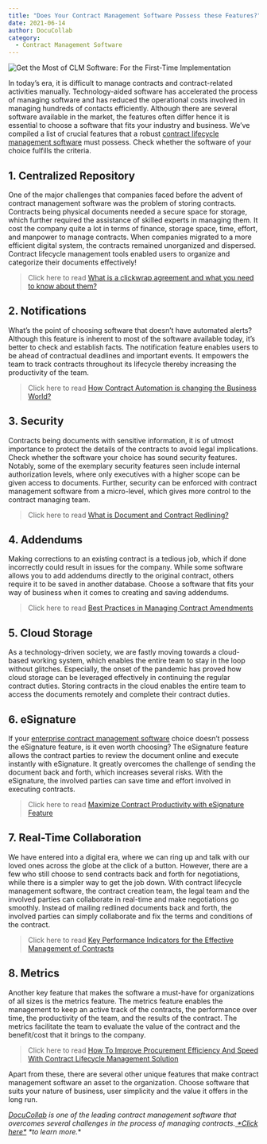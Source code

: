 ```yaml
---
title: "Does Your Contract Management Software Possess these Features?"
date: 2021-06-14
author: DocuCollab
category:
  - Contract Management Software
---
```


![Get the Most of CLM Software: For the First-Time Implementation](/img/blog/contract-850x429.jpg)

In today’s era, it is difficult to manage contracts and contract-related activities manually. Technology-aided software has accelerated the process of managing software and has reduced the operational costs involved in managing hundreds of contacts efficiently. Although there are several software available in the market, the features often differ hence it is essential to choose a software that fits your industry and business. We’ve compiled a list of crucial features that a robust [contract lifecycle management software](https://docucollab.com/7-contract-management-functions-you-can-automate-today-and-secure-peace-of-mind/) must possess. Check whether the software of your choice fulfills the criteria.

## 1. Centralized Repository

One of the major challenges that companies faced before the advent of contract management software was the problem of storing contracts. Contracts being physical documents needed a secure space for storage, which further required the assistance of skilled experts in managing them. It cost the company quite a lot in terms of finance, storage space, time, effort, and manpower to manage contracts. When companies migrated to a more efficient digital system, the contracts remained unorganized and dispersed. Contract lifecycle management tools enabled users to organize and categorize their documents effectively!

> Click here to read [What is a clickwrap agreement and what you need to know about them?](https://docucollab.com/what-is-a-clickwrap-agreement/)

## 2. Notifications

What’s the point of choosing software that doesn’t have automated alerts? Although this feature is inherent to most of the software available today, it’s better to check and establish facts. The notification feature enables users to be ahead of contractual deadlines and important events. It empowers the team to track contracts throughout its lifecycle thereby increasing the productivity of the team.

> Click here to read [How Contract Automation is changing the Business World?](https://docucollab.com/how-contract-automation-is-changing-the-business-world/)

## 3. Security

Contracts being documents with sensitive information, it is of utmost importance to protect the details of the contracts to avoid legal implications. Check whether the software your choice has sound security features. Notably, some of the exemplary security features seen include internal authorization levels, where only executives with a higher scope can be given access to documents. Further, security can be enforced with contract management software from a micro-level, which gives more control to the contract managing team.

> Click here to read [What is Document and Contract Redlining?](https://docucollab.com/what-is-document-and-contract-redlining/)

## 4. Addendums

Making corrections to an existing contract is a tedious job, which if done incorrectly could result in issues for the company. While some software allows you to add addendums directly to the original contract, others require it to be saved in another database. Choose a software that fits your way of business when it comes to creating and saving addendums.

> Click here to read [Best Practices in Managing Contract Amendments](https://docucollab.com/best-practices-in-managing-contract-amendments/)

## 5. Cloud Storage

As a technology-driven society, we are fastly moving towards a cloud-based working system, which enables the entire team to stay in the loop without glitches. Especially, the onset of the pandemic has proved how cloud storage can be leveraged effectively in continuing the regular contract duties. Storing contracts in the cloud enables the entire team to access the documents remotely and complete their contract duties.

## 6. eSignature

If your [enterprise contract management software](https://docucollab.com/contract-management-software/) choice doesn’t possess the eSignature feature, is it even worth choosing? The eSignature feature allows the contract parties to review the document online and execute instantly with eSignature. It greatly overcomes the challenge of sending the document back and forth, which increases several risks. With the eSignature, the involved parties can save time and effort involved in executing contracts.

> Click here to read [Maximize Contract Productivity with eSignature Feature](https://docucollab.com/maximize-contract-productivity-with-esignature-feature/)

## 7. Real-Time Collaboration

We have entered into a digital era, where we can ring up and talk with our loved ones across the globe at the click of a button. However, there are a few who still choose to send contracts back and forth for negotiations, while there is a simpler way to get the job down. With contract lifecycle management software, the contract creation team, the legal team and the involved parties can collaborate in real-time and make negotiations go smoothly. Instead of mailing redlined documents back and forth, the involved parties can simply collaborate and fix the terms and conditions of the contract.

> Click here to read [Key Performance Indicators for the Effective Management of Contracts](https://docucollab.com/key-performance-indicators-for-the-effective-management-of-contracts/)

## 8. Metrics

Another key feature that makes the software a must-have for organizations of all sizes is the metrics feature. The metrics feature enables the management to keep an active track of the contracts, the performance over time, the productivity of the team, and the results of the contract. The metrics facilitate the team to evaluate the value of the contract and the benefit/cost that it brings to the company.

> Click here to read [How To Improve Procurement Efficiency And Speed With Contract Lifecycle Management Solution](https://docucollab.com/how-to-improve-procurement-efficiency-and-speed-with-contract-lifecycle-management-solution/)

Apart from these, there are several other unique features that make contract management software an asset to the organization. Choose software that suits your nature of business, user simplicity and the value it offers in the long run.

*[DocuCollab](https://docucollab.com/) is one of the leading contract management software that overcomes several challenges in the process of managing contracts.[ \*Click here\*](https://docucollab.com/book-demo/) \*to learn more.**
